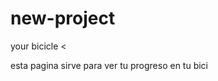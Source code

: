 # new-project
<html>
   <head>
     your bicicle
  </head<p> 
  <pussh>

        
      
  <body>
  	<
  </body>
<p>esta pagina sirve para ver tu progreso en tu bici<p>
	<git status>
</html>
